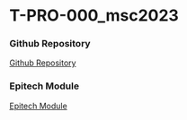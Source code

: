 # T-PRO-000_msc2023

### Github Repository

[Github Repository](https://github.com/lucasbodin/T-PRO-000_msc2023/tree/master)

### Epitech Module

[Epitech Module](https://gandalf.epitech.eu/mod/assign/view.php?id=4014&action=editsubmission)
